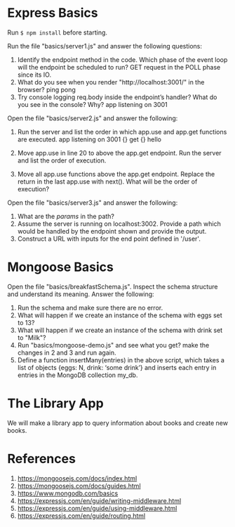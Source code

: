 # Express Basics

Run `$ npm install` before starting.

Run the file "basics/server1.js" and answer the following questions:

1. Identify the endpoint method in the code. Which phase of the event loop will the endpoint be scheduled to run? GET request in the POLL phase since its IO. 
2. What do you see when you render "http://localhost:3001/" in the browser? ping pong
3. Try console logging req.body inside the endpoint’s handler? What do you see in the console? Why? app listening on 3001

Open the file "basics/server2.js" and answer the following:

1. Run the server and list the order in which app.use and app.get functions are executed. app listening on 3001
{}
get
{}
hello

2. Move app.use in line 20 to above the app.get endpoint. Run the server and list the order of execution.
3. Move all app.use functions above the app.get endpoint. Replace the return in the last app.use with next(). What will be the order of execution?

Open the file "basics/server3.js" and answer the following:

1. What are the *params* in the path?
2. Assume the server is running on localhost:3002. Provide a path which would be handled by the endpoint shown and provide the output.
3. Construct a URL with inputs for the end point defined in '/user'. 

# Mongoose Basics

Open the file "basics/breakfastSchema.js". Inspect the schema structure and understand its meaning. Answer the following:

1. Run the schema and make sure there are no error.
2. What will happen if we create an instance of the schema with eggs set to 13?
3. What will happen if we create an instance of the schema with drink set to "Milk"?
4. Run "basics/mongoose-demo.js" and see what you get? make the changes in 2 and 3 and run again.
5. Define a function insertMany(entries) in the above script, which takes a list of objects {eggs: N, drink: ‘some drink’} and inserts each entry in entries in the MongoDB collection my_db.

# The Library App

We will make a library app to query information about books and create new books.

# References

1. https://mongoosejs.com/docs/index.html
2. https://mongoosejs.com/docs/guides.html
3. https://www.mongodb.com/basics 
4. https://expressjs.com/en/guide/writing-middleware.html
5. https://expressjs.com/en/guide/using-middleware.html
6. https://expressjs.com/en/guide/routing.html
